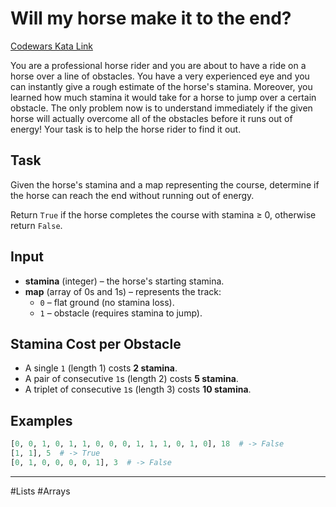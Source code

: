 # Will my horse make it to the end?

[Codewars Kata Link](https://www.codewars.com/kata/679e0a54f8d448b508865c3b/python)

You are a professional horse rider and you are about to have a ride on a horse over a line of obstacles. You have a very experienced eye and you can instantly give a rough estimate of the horse's stamina. Moreover, you learned how much stamina it would take for a horse to jump over a certain obstacle. The only problem now is to understand immediately if the given horse will actually overcome all of the obstacles before it runs out of energy! Your task is to help the horse rider to find it out.

## Task

Given the horse's stamina and a map representing the course, determine if the horse can reach the end without running out of energy.

Return `True` if the horse completes the course with stamina ≥ 0, otherwise return `False`.

## Input

- **stamina** (integer) – the horse's starting stamina.
- **map** (array of 0s and 1s) – represents the track:
  - `0` – flat ground (no stamina loss).
  - `1` – obstacle (requires stamina to jump).

## Stamina Cost per Obstacle

- A single `1` (length 1) costs **2 stamina**.
- A pair of consecutive `1`s (length 2) costs **5 stamina**.
- A triplet of consecutive `1`s (length 3) costs **10 stamina**.

## Examples

```python
[0, 0, 1, 0, 1, 1, 0, 0, 0, 1, 1, 1, 0, 1, 0], 18  # -> False
[1, 1], 5  # -> True
[0, 1, 0, 0, 0, 0, 1], 3  # -> False
```

---

#Lists #Arrays